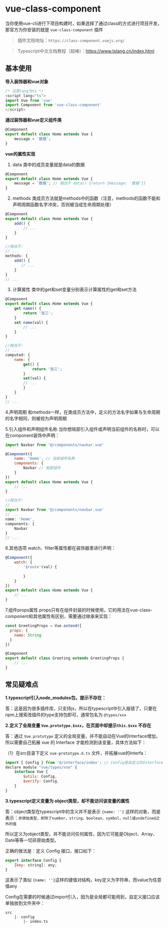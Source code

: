# vue-class-component

当你使用vue-cli进行下项目构建时，如果选择了通过class的方式进行项目开发，那官方为你安装的就是 `vue-class-component` 插件


> 插件文档地址：`https://class-component.vuejs.org/`

> Typescript中文文档教程（超棒）：https://www.tslang.cn/index.html

## 基本使用
**导入装饰器和vue对象**

```javascript
/* 注意lang为ts */
<script lang="ts">
import Vue from 'vue'
import Component from 'vue-class-component'
</script>
```

**通过装饰器和vue定义组件类**
```javascript
@Component
export default class Home extends Vue {
    message = '数据';
}
```

**vue的属性实现**

1. data
类中的成员变量就是data的数据
```javascript
@Component
export default class Home extends Vue {
    message = '数据'; // 相当于 data() {return {message: '数据'}}
}
```

2. methods
类成员方法就是methods中的函数（注意，methods的函数不能和声明周期函数名字冲突，否则被当成生命周期处理）
```javascript
@Component
export default class Home extends Vue {
    add() {
        // ...
    }
}
```
```javascript
//相当于:
// ...
methods: {
    add() {
       // ...
    }
}
// ...
```

3. 计算属性
类中的get和set变量分别表示计算属性的get和set方法
```javascript
@Component
export default class Home extends Vue {
    get name() {
        return '张三';
    }
    set name(val) {
        // ...
    }
}
```
```javascript
//相当于:
// ...
computed: {
    name: {
        get() {
            return '张三';
        }
        set(val) {
        // ...
        }
    }
}
// ...
```

4.声明周期
和methods一样，在类成员方法中，定义的方法名字如果与生命周期的名字相同，则被视为声明周期

5.引入组件和声明组件名称
当你想局部引入组件或声明当前组件的名称时，可以在component装饰中声明：
```javascript
import Navbar from '@/components/navbar.vue'

@Component({
    name: 'Home', // 当前组件名称
    components: {
        Navbar // 局部组件
    }
})
export default class Home extends Vue {
    // ...
}
```
```javascript
//相当于:
// ...
import Navbar from '@/components/navbar.vue'
// ...
name: 'Home',
components: {
    Navbar
}
// ...
```
6.其他选项
watch、filter等属性都在装饰器里进行声明：

```javascript
@Component({
    watch: {
        '$route'(val) {
        
        }
    }
})
export default class Home extends Vue {
    // ...
}
```

7.组件props属性
props只有在组件封装的时候使用，它的用法在vue-class-component和其他属性有区别，需要通过继承来实现：
```javascript
const GreetingProps = Vue.extend({
  props: {
    name: String
  }
})

@Component
export default class Greeting extends GreetingProps {
    // ...
}
```

## 常见疑难点
**1.typescript引入node_modules包，提示不存在：**

答：这是因为很多插件库，只支持js，所以在typescript中引入报错了，只要在npm上搜索改插件的type支持包即可，通常包名为 `@types/xxx`

**2.定义了全局变量 `Vue.prototype.$xxx`，在页面中却提示`this.$xxx` 不存在**

答：通过 `Vue.prototype` 定义的全局变量，并不能自动在Vue的Interface增加，所以需要自己拓展 vue 的 Interface 才能检测到该变量，具体方法如下：

（1）在src目录下定义 `vue-prototype.d.ts` 文件，并拓展vue的Interfa：

```javascript
import { Config } from '@/interface/index'; // Config是自定义的Interface
declare module "vue/types/vue" {
    interface Vue {
        $utils: Config,
        $verify: Config,
    }
}
```

**3.typescript定义变量为 object类型，却不能访问该变量的属性**

答：object类型在typescript中的含义并不是表示 `{name: ''}` 这样的对象，而是表示：`非原始类型，即除了number，string，boolean，symbol，null或undefined之外的值`

所以定义为object类型，并不能访问任何属性，因为它可能是Object、Array、Date等等一切非原始类型。

正确的做法是：定义 Config 接口，接口如下：
```js
export interface Config {
    [key: string]: any;
}
```
这表示了类似 `{name: ''}`这样的键值对结构，key定义为字符串，而value为任意值any

Config在需要的时候通过import引入，因为是全局都可能用到，自定义接口应该单独放到文件夹中：
```
src 
    |- config
        |- index.ts
```